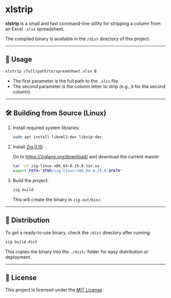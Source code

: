 # xlstrip

**xlstrip** is a small and fast command-line utility for stripping a column from an Excel `.xlsx` spreadsheet.

The compiled binary is available in the `/dist` directory of this project.

---

## 🔧 Usage

```bash
xlstrip /full/path/to/spreadsheet.xlsx B
```

- The first parameter is the full path to the `.xlsx` file.
- The second parameter is the column letter to strip (e.g., `B` for the second column).

---

## 🛠️ Building from Source (Linux)

1. Install required system libraries:
   ```bash
   sudo apt install libxml2-dev libzip-dev
   ```

2. Install [Zig 0.15](https://ziglang.org/download/):

   Go to https://ziglang.org/download/ and download the current master
   ```bash
   tar -xf zig-linux-x86_64-0.15.0.tar.xz
   export PATH="$PWD/zig-linux-x86_64-0.15.0:$PATH"
   ```

3. Build the project:
   ```bash
   zig build
   ```

   This will create the binary in `zig-out/bin/`.

---

## 📁 Distribution

To get a ready-to-use binary, check the `/dist` directory after running:

```bash
zig build dist
```

This copies the binary into the `./dist/` folder for easy distribution or deployment.

---

## 📄 License

This project is licensed under the [MIT License](https://opensource.org/licenses/MIT).
